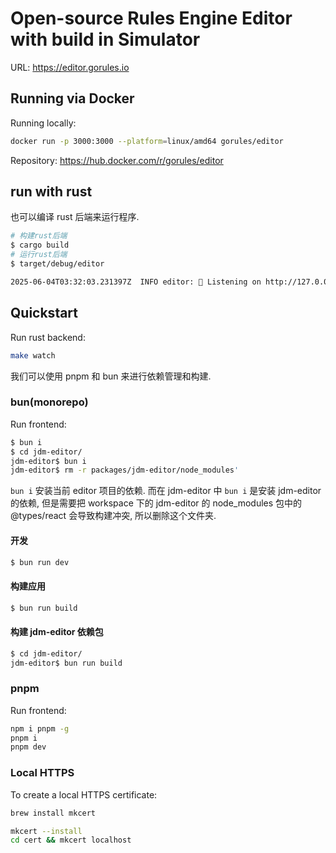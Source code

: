 # Open-source Rules Engine Editor with build in Simulator

URL: https://editor.gorules.io

## Running via Docker

Running locally:
```bash
docker run -p 3000:3000 --platform=linux/amd64 gorules/editor
```

Repository:
https://hub.docker.com/r/gorules/editor

## run with rust

也可以编译 rust 后端来运行程序.
```bash
# 构建rust后端
$ cargo build
# 运行rust后端
$ target/debug/editor

2025-06-04T03:32:03.231397Z  INFO editor: 🚀 Listening on http://127.0.0.1:3000
```

## Quickstart

Run rust backend:
```bash
make watch
```

我们可以使用 pnpm 和 bun 来进行依赖管理和构建.

### bun(monorepo)

Run frontend:
```bash
$ bun i
$ cd jdm-editor/
jdm-editor$ bun i
jdm-editor$ rm -r packages/jdm-editor/node_modules'
```
`bun i` 安装当前 editor 项目的依赖. 而在 jdm-editor 中 `bun i` 是安装 jdm-editor 的依赖, 但是需要把 workspace 下的 jdm-editor 的 node_modules
包中的 @types/react 会导致构建冲突, 所以删除这个文件夹.


#### 开发

```bash
$ bun run dev
```

#### 构建应用

```bash
$ bun run build
```

#### 构建 jdm-editor 依赖包

```bash
$ cd jdm-editor/
jdm-editor$ bun run build
```


### pnpm

Run frontend:
```bash
npm i pnpm -g
pnpm i
pnpm dev
```


### Local HTTPS

To create a local HTTPS certificate:
```bash
brew install mkcert

mkcert --install
cd cert && mkcert localhost
```
